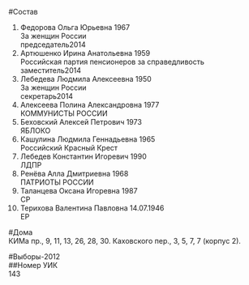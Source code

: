 #Состав  
1. Федорова Ольга Юрьевна 1967    
    За женщин России  
    председатель2014  
2. Артюшенко Ирина Анатольевна 1959  
    Российская партия пенсионеров за справедливость  
    заместитель2014  
3. Лебедева Людмила Алексеевна 1950  
    За женщин России  
    секретарь2014  
4. Алексеева Полина Александровна 1977  
    КОММУНИСТЫ РОССИИ  
5. Беховский Алексей Петрович 1973  
    ЯБЛОКО  
6. Кашулина Людмила Геннадьевна 1965  
    Российский Красный Крест  
7. Лебедев Константин Игоревич 1990  
    ЛДПР  
8. Ренёва Алла Дмитриевна 1968  
    ПАТРИОТЫ РОССИИ  
9. Таланцева Оксана Игоревна 1987  
    СР  
10. Терихова Валентина Павловна 14.07.1946   
    ЕР  
  
#Дома  
КИМа пр.,     9, 11, 13, 26, 28, 30. Каховского пер.,     3, 5, 7, 7 (корпус 2).  
  
#Выборы-2012  
##Номер УИК  
143  
